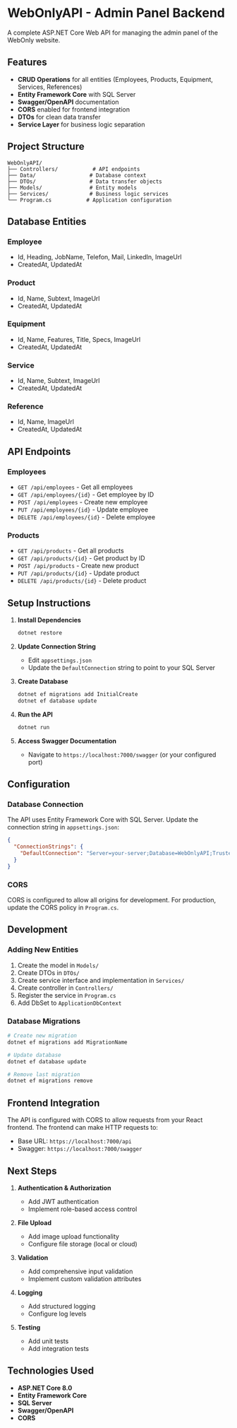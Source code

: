 # WebOnlyAPI - Admin Panel Backend

A complete ASP.NET Core Web API for managing the admin panel of the WebOnly website.

## Features

- **CRUD Operations** for all entities (Employees, Products, Equipment, Services, References)
- **Entity Framework Core** with SQL Server
- **Swagger/OpenAPI** documentation
- **CORS** enabled for frontend integration
- **DTOs** for clean data transfer
- **Service Layer** for business logic separation

## Project Structure

```
WebOnlyAPI/
├── Controllers/           # API endpoints
├── Data/                 # Database context
├── DTOs/                 # Data transfer objects
├── Models/               # Entity models
├── Services/             # Business logic services
└── Program.cs           # Application configuration
```

## Database Entities

### Employee
- Id, Heading, JobName, Telefon, Mail, LinkedIn, ImageUrl
- CreatedAt, UpdatedAt

### Product
- Id, Name, Subtext, ImageUrl
- CreatedAt, UpdatedAt

### Equipment
- Id, Name, Features, Title, Specs, ImageUrl
- CreatedAt, UpdatedAt

### Service
- Id, Name, Subtext, ImageUrl
- CreatedAt, UpdatedAt

### Reference
- Id, Name, ImageUrl
- CreatedAt, UpdatedAt

## API Endpoints

### Employees
- `GET /api/employees` - Get all employees
- `GET /api/employees/{id}` - Get employee by ID
- `POST /api/employees` - Create new employee
- `PUT /api/employees/{id}` - Update employee
- `DELETE /api/employees/{id}` - Delete employee

### Products
- `GET /api/products` - Get all products
- `GET /api/products/{id}` - Get product by ID
- `POST /api/products` - Create new product
- `PUT /api/products/{id}` - Update product
- `DELETE /api/products/{id}` - Delete product

## Setup Instructions

1. **Install Dependencies**
   ```bash
   dotnet restore
   ```

2. **Update Connection String**
   - Edit `appsettings.json`
   - Update the `DefaultConnection` string to point to your SQL Server

3. **Create Database**
   ```bash
   dotnet ef migrations add InitialCreate
   dotnet ef database update
   ```

4. **Run the API**
   ```bash
   dotnet run
   ```

5. **Access Swagger Documentation**
   - Navigate to `https://localhost:7000/swagger` (or your configured port)

## Configuration

### Database Connection
The API uses Entity Framework Core with SQL Server. Update the connection string in `appsettings.json`:

```json
{
  "ConnectionStrings": {
    "DefaultConnection": "Server=your-server;Database=WebOnlyAPI;Trusted_Connection=true;"
  }
}
```

### CORS
CORS is configured to allow all origins for development. For production, update the CORS policy in `Program.cs`.

## Development

### Adding New Entities
1. Create the model in `Models/`
2. Create DTOs in `DTOs/`
3. Create service interface and implementation in `Services/`
4. Create controller in `Controllers/`
5. Register the service in `Program.cs`
6. Add DbSet to `ApplicationDbContext`

### Database Migrations
```bash
# Create new migration
dotnet ef migrations add MigrationName

# Update database
dotnet ef database update

# Remove last migration
dotnet ef migrations remove
```

## Frontend Integration

The API is configured with CORS to allow requests from your React frontend. The frontend can make HTTP requests to:

- Base URL: `https://localhost:7000/api`
- Swagger: `https://localhost:7000/swagger`

## Next Steps

1. **Authentication & Authorization**
   - Add JWT authentication
   - Implement role-based access control

2. **File Upload**
   - Add image upload functionality
   - Configure file storage (local or cloud)

3. **Validation**
   - Add comprehensive input validation
   - Implement custom validation attributes

4. **Logging**
   - Add structured logging
   - Configure log levels

5. **Testing**
   - Add unit tests
   - Add integration tests

## Technologies Used

- **ASP.NET Core 8.0**
- **Entity Framework Core**
- **SQL Server**
- **Swagger/OpenAPI**
- **CORS**
